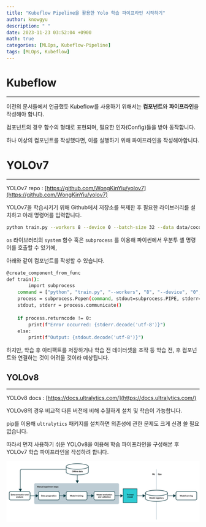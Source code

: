 ```yaml
---
title: "Kubeflow Pipeline을 활용한 Yolo 학습 파이프라인 시작하기"
author: knowgyu
description: " "
date: 2023-11-23 03:52:04 +0900
math: true
categories: [MLOps, Kubeflow-Pipeline]
tags: [MLOps, Kubeflow]
---
```


# Kubeflow

---

이전의 문서들에서 언급했듯 Kubeflow를 사용하기 위해서는 **컴포넌트**와 **파이프라인**을 작성해야 합니다.

컴포넌트의 경우 함수의 형태로 표현되며, 필요한 인자(Config)들을 받아 동작합니다.

하나 이상의 컴포넌트를 작성했다면, 이를 실행하기 위해 파이프라인을 작성해야합니다.

# YOLOv7

---

YOLOv7 repo : [https://github.com/WongKinYiu/yolov7](https://github.com/WongKinYiu/yolov7)

YOLOv7을 학습시키기 위해 Github에서 저장소를 복제한 후 필요한 라이브러리를 설치하고 아래 명령어를 입력합니다.

```bash
python train.py --workers 8 --device 0 --batch-size 32 --data data/coco.yaml --img 640 640 --cfg cfg/training/yolov7.yaml --weights '' --name yolov7 --hyp data/hyp.scratch.p5.yaml
```

`os` 라이브러리의 `system` 함수 혹은 `subprocess` 를 이용해 파이썬에서 우분투 셸 명령어를 호출할 수 있기에, 

아래와 같이 컴포넌트를 작성할 수 있습니다.

```bash
@create_component_from_func
def train():
		import subprocess
    command = ["python", "train.py", "--workers", "8", "--device", "0", "--batch-size", "32", "--data", "data/coco.yaml", "--img", "640", "640", "--cfg", "cfg/training/yolov7.yaml", "--weights", "", "--name", "yolov7", "--hyp", "data/hyp.scratch.p5.yaml"]
    process = subprocess.Popen(command, stdout=subprocess.PIPE, stderr=subprocess.PIPE)
    stdout, stderr = process.communicate()

    if process.returncode != 0:
        print(f"Error occurred: {stderr.decode('utf-8')}")
    else:
        print(f"Output: {stdout.decode('utf-8')}")
```

하지만, 학습 후 아티팩트를 저장하거나 학습 전 데이터셋을 조작 등 학습 전, 후 컴포넌트와 연결하는 것이 어려울 것이라 예상됩니다.

## YOLOv8

---

YOLOv8 docs : [https://docs.ultralytics.com/](https://docs.ultralytics.com/)

YOLOv8의 경우 비교적 다른 버전에 비해 수월하게 설치 및 학습이 가능합니다.

pip를 이용해 `ultralytics` 패키지를 설치하면 의존성에 관한 문제도 크게 신경 쓸 필요 없습니다.

따라서 먼저 사용하기 쉬운 YOLOv8을 이용해 학습 파이프라인을 구성해본 후 YOLOv7 학습 파이프라인을 작성하려 합니다.

![Untitled](/assets/img/kubeflow/kubepipe000.png)
